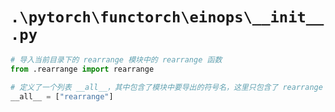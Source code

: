 # `.\pytorch\functorch\einops\__init__.py`

```py
# 导入当前目录下的 rearrange 模块中的 rearrange 函数
from .rearrange import rearrange

# 定义了一个列表 __all__，其中包含了模块中要导出的符号名，这里只包含了 rearrange 函数
__all__ = ["rearrange"]
```